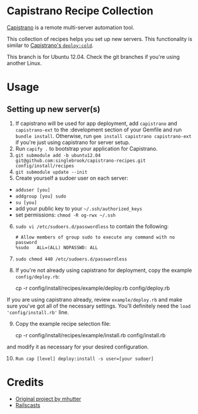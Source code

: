 Capistrano Recipe Collection
============================
[Capistrano](http://www.capistranorb.com/) is a remote multi-server automation tool.

This collection of recipes helps you set up new servers. This functionality is similar to [Capistrano's `deploy:cold`](https://github.com/capistrano/capistrano/wiki/2.x-From-The-Beginning#about-deploycold).

This branch is for Ubuntu 12.04. Check the git branches if you're using another Linux.

Usage
======

Setting up new server(s)
------

1. If capistrano will be used for app deployment, add `capistrano` and `capistrano-ext` to the :development section of your Gemfile and run `bundle install`. Otherwise, run `gem install capistrano capistrano-ext` if you're just using capistrano for server setup.
2. Run `capify .` to bootstrap your application for Capistrano.
3. `git submodule add -b ubuntu12.04 git@github.com:singlebrook/capistrano-recipes.git config/install/recipes`
4. `git submodule update --init`
5. Create yourself a sudoer user on each server:
  * `adduser [you]`
  * `addgroup [you] sudo`
  * `su [you]`
  * add your public key to your `~/.ssh/authorized_keys`
  * set permissions: `chmod -R og-rwx ~/.ssh`
6. `sudo vi /etc/sudoers.d/passwordless` to contain the following:

    ```
    # Allow members of group sudo to execute any command with no password
    %sudo   ALL=(ALL) NOPASSWD: ALL
    ```

7. `sudo chmod 440 /etc/sudoers.d/passwordless`
8. If you're not already using capistrano for deployment, copy the example `config/deploy.rb`:

    cp -r config/install/recipes/example/deploy.rb config/deploy.rb

  If you are using capistrano already, review `example/deploy.rb` and make sure you've got all of the necessary settings. You'll definitely need the `load 'config/install.rb'` line.

9. Copy the example recipe selection file:

    cp -r config/install/recipes/example/install.rb config/install.rb

  and modify it as necessary for your desired configuration.

10. `Run cap [level] deploy:install -s user=[your sudoer]`

Credits
=======
* [Original project by mhutter](https://github.com/mhutter/capistrano-recipes)
* [Railscasts](http://railscasts.com/)
